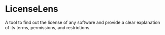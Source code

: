 # LicenseLens
A tool to find out the license of any software and provide a clear explanation of its terms, permissions, and restrictions.
